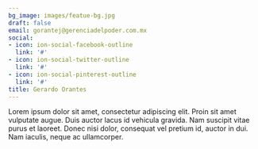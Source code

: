 ```yaml
---
bg_image: images/featue-bg.jpg
draft: false
email: gorantej@gerenciadelpoder.com.mx
social:
- icon: ion-social-facebook-outline
  link: '#'
- icon: ion-social-twitter-outline
  link: '#'
- icon: ion-social-pinterest-outline
  link: '#'
title: Gerardo Orantes
---
```


Lorem ipsum dolor sit amet, consectetur adipiscing elit. Proin sit amet vulputate augue. Duis auctor lacus id vehicula gravida. Nam suscipit vitae purus et laoreet.
Donec nisi dolor, consequat vel pretium id, auctor in dui. Nam iaculis, neque ac ullamcorper.
